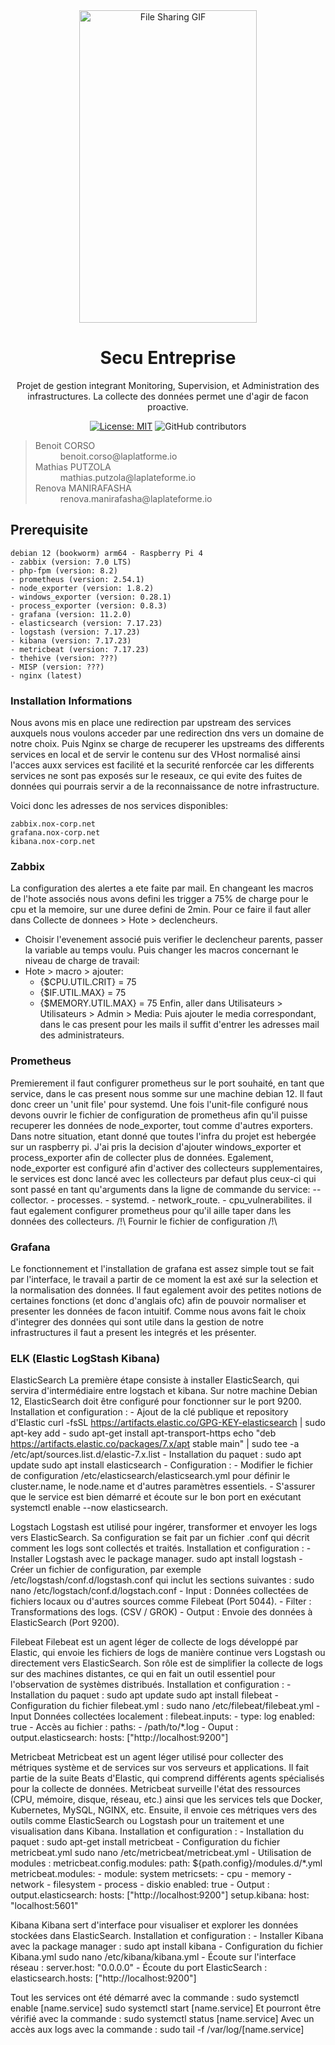 <div align="center">
  <img src="https://i.giphy.com/media/v1.Y2lkPTc5MGI3NjExZTkzMXIycGx2bWtuOWkyOWZvd3Z2dGd2dnBvaG9ieDhiZDcxa3IzdiZlcD12MV9pbnRlcm5hbF9naWZfYnlfaWQmY3Q9Zw/QpVUMRUJGokfqXyfa1/giphy.gif" alt="File Sharing GIF" width="75%" height="500" style="">
  <h1 style="">Secu Entreprise</h1>
  <p>Projet de gestion integrant Monitoring, Supervision, et Administration des infrastructures. La collecte des données permet une d'agir de facon proactive.</p>

[![License: MIT](https://img.shields.io/badge/License-MIT-yellow.svg)](https://opensource.org/licenses/MIT)
![GitHub contributors](https://img.shields.io/github/contributors/benoit-corso/secuentreprise)
</div>
<blockquote>
Benoit CORSO<dd>benoit.corso@laplatforme.io</dd>
Mathias PUTZOLA<dd>mathias.putzola@laplateforme.io</dd>
Renova MANIRAFASHA<dd>renova.manirafasha@laplateforme.io</dd>
</blockquote>

## Prerequisite
```
debian 12 (bookworm) arm64 - Raspberry Pi 4
- zabbix (version: 7.0 LTS)
- php-fpm (version: 8.2)
- prometheus (version: 2.54.1)
- node_exporter (version: 1.8.2)
- windows_exporter (version: 0.28.1)
- process_exporter (version: 0.8.3)
- grafana (version: 11.2.0)
- elasticsearch (version: 7.17.23)
- logstash (version: 7.17.23)
- kibana (version: 7.17.23)
- metricbeat (version: 7.17.23)
- thehive (version: ???)
- MISP (version: ???)
- nginx (latest)
```

### Installation Informations
Nous avons mis en place une redirection par upstream des services auxquels nous voulons acceder par une redirection dns vers un domaine de notre choix.
Puis Nginx se charge de recuperer les upstreams des differents services en local et de servir le contenu sur des VHost normalisé ainsi l'acces auxx services est facilité et la securité renforcée car les differents services ne sont pas exposés sur le reseaux, ce qui evite des fuites de données qui pourrais servir a de la reconnaissance de notre infrastructure.

Voici donc les adresses de nos services disponibles:
```
zabbix.nox-corp.net
grafana.nox-corp.net
kibana.nox-corp.net
```

### Zabbix
La configuration des alertes a ete faite par mail. En changeant les macros de l'hote associés nous avons defini les trigger a 75% de charge pour le cpu et la memoire, sur une duree defini de 2min.
Pour ce faire il faut aller dans Collecte de donnees > Hote > declencheurs.
- Choisir l'evenement associé puis verifier le declencheur parents, passer la variable au temps voulu.
Puis changer les macros concernant le niveau de charge de travail:
- Hote > macro > ajouter:
    - {$CPU.UTIL.CRIT}      = 75
    - {$IF.UTIL.MAX}        = 75
    - {$MEMORY.UTIL.MAX}    = 75
Enfin, aller dans Utilisateurs > Utilisateurs > Admin > Media:
    Puis ajouter le media correspondant, dans le cas present pour les mails il suffit d'entrer les adresses mail des administrateurs.

### Prometheus
Premierement il faut configurer prometheus sur le port souhaité, en tant que service, dans le cas present nous somme sur une machine debian 12.
Il faut donc creer un 'unit file' pour systemd.
Une fois l'unit-file configuré nous devons ouvrir le fichier de configuration de prometheus afin qu'il puisse recuperer les données de node_exporter, tout comme d'autres exporters.
Dans notre situation, etant donné que toutes l'infra du projet est hebergée sur un raspberry pi. J'ai pris la decision d'ajouter windows_exporter et process_exporter afin de collecter plus de données.
Egalement, node_exporter est configuré afin d'activer des collecteurs supplementaires, le services est donc lancé avec les collecteurs par defaut plus ceux-ci qui sont passé en tant qu'arguments dans la ligne de commande du service:
    --collector.
        - processes.
        - systemd.
        - network_route.
        - cpu_vulnerabilites.
il faut egalement configurer prometheus pour qu'il aille taper dans les données des collecteurs.
/!\ Fournir le fichier de configuration /!\

### Grafana
Le fonctionnement et l'installation de grafana est assez simple tout se fait par l'interface, le travail a partir de ce moment la est axé sur la selection et la normalisation des données. Il faut egalement avoir des petites notions de certaines fonctions (et donc d'anglais ofc) afin de pouvoir normaliser et presenter les données de facon intuitif.
Comme nous avons fait le choix d'integrer des données qui sont utile dans la gestion de notre infrastructures il faut a present les integrés et les présenter.

### ELK (Elastic LogStash Kibana)
ElasticSearch
La première étape consiste à installer ElasticSearch, qui servira d'intermédiaire entre logstach et kibana. Sur notre machine Debian 12, ElasticSearch doit être configuré pour fonctionner sur le port 9200.
Installation et configuration :
        - Ajout de la clé publique et repository d'Elastic
	curl -fsSL https://artifacts.elastic.co/GPG-KEY-elasticsearch | sudo apt-key add -
	sudo apt-get install apt-transport-https
	echo "deb https://artifacts.elastic.co/packages/7.x/apt stable main" | sudo tee -a /etc/apt/sources.list.d/elastic-7.x.list
	- Installation du paquet : 
	sudo apt update
	sudo apt install elasticsearch
	- Configuration :
		- Modifier le fichier de configuration /etc/elasticsearch/elasticsearch.yml pour définir le cluster.name, le node.name et d'autres paramètres essentiels.
		- S'assurer que le service est bien démarré et écoute sur le bon port en exécutant systemctl enable --now elasticsearch.

Logstach
Logstash est utilisé pour ingérer, transformer et envoyer les logs vers ElasticSearch. Sa configuration se fait par un fichier .conf qui décrit comment les logs sont collectés et traités.
Installation et configuration :
	- Installer Logstash avec le package manager.
		sudo apt install logstash
	- Créer un fichier de configuration, par exemple /etc/logstash/conf.d/logstash.conf qui inclut les sections suivantes :
		sudo nano /etc/logstach/conf.d/logstach.conf
		- Input : Données collectées de fichiers locaux ou d'autres sources comme Filebeat (Port 5044).
		- Filter : Transformations des logs. (CSV / GROK)
		- Output : Envoie des données à ElasticSearch (Port 9200).

Filebeat
Filebeat est un agent léger de collecte de logs développé par Elastic, qui envoie les fichiers de logs de manière continue vers Logstash ou directement vers ElasticSearch. Son rôle est de simplifier la collecte de logs sur des machines distantes, ce qui en fait un outil essentiel pour l'observation de systèmes distribués.
Installation et configuration :
	- Installation du paquet :
		sudo apt update
		sudo apt install filebeat
	- Configuration du fichier filebeat.yml :
		sudo nano /etc/filebeat/filebeat.yml
		- Input Données collectées localement :
	 		filebeat.inputs:
  		  	- type: log
   			enabled: true
		- Accès au fichier :
   			paths:
     	  		- /path/to/*.log
		- Ouput : 
 			output.elasticsearch:
 			  hosts: ["http://localhost:9200"]

Metricbeat
Metricbeat est un agent léger utilisé pour collecter des métriques système et de services sur vos serveurs et applications. Il fait partie de la suite Beats d'Elastic, qui comprend différents agents spécialisés pour la collecte de données. Metricbeat surveille l'état des ressources (CPU, mémoire, disque, réseau, etc.) ainsi que les services tels que Docker, Kubernetes, MySQL, NGINX, etc. Ensuite, il envoie ces métriques vers des outils comme ElasticSearch ou Logstash pour un traitement et une visualisation dans Kibana.
Installation et configuration : 
	- Installation du paquet : 
		sudo apt-get install metricbeat
	- Configuration du fichier metricbeat.yml
		sudo nano /etc/metricbeat/metricbeat.yml
		- Utilisation de modules : 
 			metricbeat.config.modules:
 			  path: ${path.config}/modules.d/*.yml
 			metricbeat.modules:
  			 - module: system
   			   metricsets:
      				- cpu
 			        - memory
      				- network
      				- filesystem
      				- process
      				- diskio
   			   enabled: true
		- Output :
 			output.elasticsearch:
 			   hosts: ["http://localhost:9200"]
 			setup.kibana:
  			   host: "localhost:5601"


Kibana
Kibana sert d'interface pour visualiser et explorer les données stockées dans ElasticSearch.
Installation et configuration :
	- Installer Kibana avec la package manager :
		sudo apt install kibana
	- Configuration du fichier Kibana.yml
		sudo nano /etc/kibana/kibana.yml
		- Écoute sur l'interface réseau : 
			server.host: "0.0.0.0" 
		- Écoute du port ElasticSearch :
			elasticsearch.hosts: ["http://localhost:9200"]


Tout les services ont été démarré avec la commande : 
	sudo systemctl enable [name.service]
	sudo systemctl start [name.service]
Et pourront être vérifié avec la commande : 
	sudo systemctl status [name.service]
Avec un accès aux logs avec la commande :
	sudo tail -f /var/log/[name.service]

